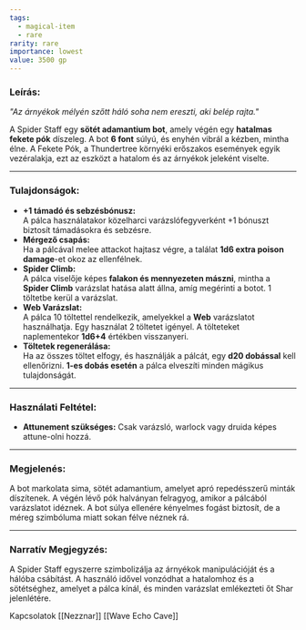 ```yaml
---
tags:
  - magical-item
  - rare
rarity: rare
importance: lowest
value: 3500 gp
---
```

### **Leírás:**

_"Az árnyékok mélyén szőtt háló soha nem ereszti, aki belép rajta."_

A Spider Staff egy **sötét adamantium bot**, amely végén egy **hatalmas fekete pók** díszeleg. A bot **6 font** súlyú, és enyhén vibrál a kézben, mintha élne. A Fekete Pók, a Thundertree környéki erőszakos események egyik vezéralakja, ezt az eszközt a hatalom és az árnyékok jeleként viselte.

---

### **Tulajdonságok:**

- **+1 támadó és sebzésbónusz:**  
    A pálca használatakor közelharci varázslófegyverként +1 bónuszt biztosít támadásokra és sebzésre.
- **Mérgező csapás:**  
    Ha a pálcával melee attackot hajtasz végre, a találat **1d6 extra poison damage**-et okoz az ellenfélnek.
- **Spider Climb:**  
    A pálca viselője képes **falakon és mennyezeten mászni**, mintha a **Spider Climb** varázslat hatása alatt állna, amíg megérinti a botot. 1 töltetbe kerül a varázslat.
- **Web Varázslat:**  
    A pálca 10 töltettel rendelkezik, amelyekkel a **Web** varázslatot használhatja. Egy használat 2 töltetet igényel. A tölteteket naplementekor **1d6+4** értékben visszanyeri.
- **Töltetek regenerálása:**  
    Ha az összes töltet elfogy, és használják a pálcát, egy **d20 dobással** kell ellenőrizni. **1-es dobás esetén** a pálca elveszíti minden mágikus tulajdonságát.

---

### **Használati Feltétel:**

- **Attunement szükséges:** Csak varázsló, warlock vagy druida képes attune-olni hozzá.

---

### **Megjelenés:**

A bot markolata sima, sötét adamantium, amelyet apró repedésszerű minták díszítenek. A végén lévő pók halványan felragyog, amikor a pálcából varázslatot idéznek. A bot súlya ellenére kényelmes fogást biztosít, de a méreg szimbóluma miatt sokan félve néznek rá.

---

### **Narratív Megjegyzés:**

A Spider Staff egyszerre szimbolizálja az árnyékok manipulációját és a hálóba csábítást. A használó idővel vonzódhat a hatalomhoz és a sötétséghez, amelyet a pálca kínál, és minden varázslat emlékezteti őt Shar jelenlétére.

Kapcsolatok
[[Nezznar]]
[[Wave Echo Cave]]